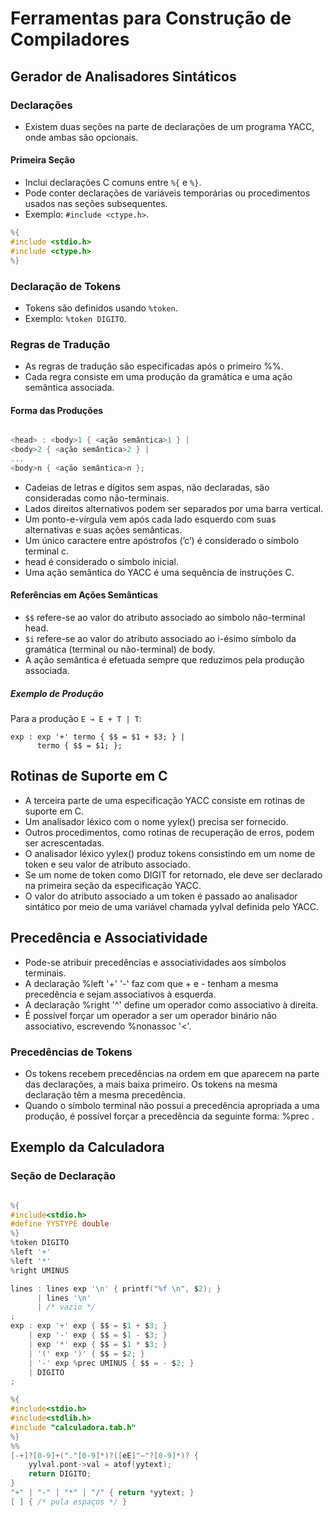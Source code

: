 # Ferramentas para Construção de Compiladores

## Gerador de Analisadores Sintáticos

### Declarações
- Existem duas seções na parte de declarações de um programa YACC, onde ambas são opcionais.

#### Primeira Seção
- Inclui declarações C comuns entre `%{` e `%}`.
- Pode conter declarações de variáveis temporárias ou procedimentos usados nas seções subsequentes.
- Exemplo: `#include <ctype.h>`.

```c
%{
#include <stdio.h>
#include <ctype.h>
%}
```

### Declaração de Tokens

- Tokens são definidos usando `%token`.
- Exemplo: `%token DIGITO`.

### Regras de Tradução

- As regras de tradução são especificadas após o primeiro %%.
- Cada regra consiste em uma produção da gramática e uma ação semântica associada.

#### Forma das Produções

```c

<head> : <body>1 { <ação semântica>1 } |
<body>2 { <ação semântica>2 } |
...
<body>n { <ação semântica>n };

```
- Cadeias de letras e dígitos sem aspas, não declaradas, são consideradas como não-terminais.
- Lados direitos alternativos podem ser separados por uma barra vertical.
- Um ponto-e-vírgula vem após cada lado esquerdo com suas alternativas e suas ações semânticas.
- Um único caractere entre apóstrofos (’c’) é considerado o símbolo terminal c.
- head é considerado o símbolo inicial.
- Uma ação semântica do YACC é uma sequência de instruções C.

#### Referências em Ações Semânticas

- `$$` refere-se ao valor do atributo associado ao símbolo não-terminal head.
- `$i` refere-se ao valor do atributo associado ao i-ésimo símbolo da gramática (terminal ou não-terminal) de body.
- A ação semântica é efetuada sempre que reduzimos pela produção associada.

##### Exemplo de Produção

Para a produção `E → E + T | T`:

```
exp : exp '+' termo { $$ = $1 + $3; } |
      termo { $$ = $1; };
```

## Rotinas de Suporte em C

- A terceira parte de uma especificação YACC consiste em rotinas de suporte em C.
- Um analisador léxico com o nome yylex() precisa ser fornecido.
- Outros procedimentos, como rotinas de recuperação de erros, podem ser acrescentadas.
- O analisador léxico yylex() produz tokens consistindo em um nome de token e seu valor de atributo associado.
- Se um nome de token como DIGIT for retornado, ele deve ser declarado na primeira seção da especificação YACC.
- O valor do atributo associado a um token é passado ao analisador sintático por meio de uma variável chamada yylval definida pelo YACC.

## Precedência e Associatividade
- Pode-se atribuir precedências e associatividades aos símbolos terminais.
- A declaração %left '+' '-' faz com que + e - tenham a mesma precedência e sejam associativos à esquerda.
- A declaração %right '^' define um operador como associativo à direita.
- É possível forçar um operador a ser um operador binário não associativo, escrevendo %nonassoc '<'.

### Precedências de Tokens

- Os tokens recebem precedências na ordem em que aparecem na parte das declarações, a mais baixa primeiro. Os tokens na mesma declaração têm a mesma precedência.
- Quando o símbolo terminal não possui a precedência apropriada a uma produção, é possível forçar a precedência da seguinte forma: %prec <terminal>.

## Exemplo da Calculadora
### Seção de Declaração

```c

%{
#include<stdio.h>
#define YYSTYPE double
%}
%token DIGITO
%left '+'
%left '*'
%right UMINUS

lines : lines exp '\n' { printf("%f \n", $2); }
      | lines '\n'
      | /* vazio */
;
exp : exp '+' exp { $$ = $1 + $3; }
    | exp '-' exp { $$ = $1 - $3; }
    | exp '*' exp { $$ = $1 * $3; }
    | '(' exp ')' { $$ = $2; }
    | '-' exp %prec UMINUS { $$ = - $2; }
    | DIGITO
;

%{
#include<stdio.h>
#include<stdlib.h>
#include "calculadora.tab.h"
%}
%%
[-+]?[0-9]+("."[0-9]*)?([eE]"−"?[0-9]*)? {
    yylval.pont->val = atof(yytext);
    return DIGITO;
}
"+" | "-" | "*" | "/" { return *yytext; }
[ ] { /* pula espaços */ }

```